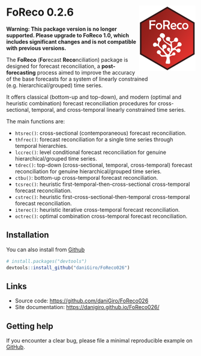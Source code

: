 
<!-- README.md is generated from README.Rmd. Please edit that file -->

# FoReco 0.2.6 <img src="man/figures/logo.svg" alt="logo" align="right" width="150" style="border: none; float: right;"/>

**Warning: This package version is no longer supported. Please upgrade
to FoReco 1.0, which includes significant changes and is not compatible
with previous versions.**

The **FoReco** (**Fo**recast **Reco**nciliation) package is designed for
forecast reconciliation, a **post-forecasting** process aimed to improve
the accuracy of the base forecasts for a system of linearly constrained
(e.g. hierarchical/grouped) time series.

It offers classical (bottom-up and top-down), and modern (optimal and
heuristic combination) forecast reconciliation procedures for
cross-sectional, temporal, and cross-temporal linearly constrained time
series.

The main functions are:

- `htsrec()`: cross-sectional (contemporaneous) forecast reconciliation.
- `thfrec()`: forecast reconciliation for a single time series through
  temporal hierarchies.
- `lccrec()`: level conditional forecast reconciliation for genuine
  hierarchical/grouped time series.
- `tdrec()`: top-down (cross-sectional, temporal, cross-temporal)
  forecast reconciliation for genuine hierarchical/grouped time series.
- `ctbu()`: bottom-up cross-temporal forecast reconciliation.
- `tcsrec()`: heuristic first-temporal-then-cross-sectional
  cross-temporal forecast reconciliation.
- `cstrec()`: heuristic first-cross-sectional-then-temporal
  cross-temporal forecast reconciliation.
- `iterec()`: heuristic iterative cross-temporal forecast
  reconciliation.
- `octrec()`: optimal combination cross-temporal forecast
  reconciliation.

## Installation

You can also install from [Github](https://github.com/daniGiro/FoReco)

``` r
# install.packages("devtools")
devtools::install_github("daniGiro/FoReco026")
```

## Links

- Source code: <https://github.com/daniGiro/FoReco026>
- Site documentation: <https://danigiro.github.io/FoReco026/>

## Getting help

If you encounter a clear bug, please file a minimal reproducible example
on [GitHub](https://github.com/daniGiro/FoReco/issues).
